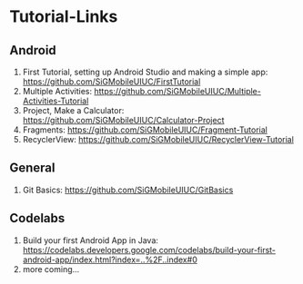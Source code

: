 # Tutorial-Links

## Android
1. First Tutorial, setting up Android Studio and making a simple app: https://github.com/SiGMobileUIUC/FirstTutorial
2. Multiple Activities: https://github.com/SiGMobileUIUC/Multiple-Activities-Tutorial
3. Project, Make a Calculator: https://github.com/SiGMobileUIUC/Calculator-Project 
4. Fragments: https://github.com/SiGMobileUIUC/Fragment-Tutorial
5. RecyclerView: https://github.com/SiGMobileUIUC/RecyclerView-Tutorial

## General
1. Git Basics: https://github.com/SiGMobileUIUC/GitBasics

## Codelabs
1. Build your first Android App in Java: https://codelabs.developers.google.com/codelabs/build-your-first-android-app/index.html?index=..%2F..index#0
2. more coming...

